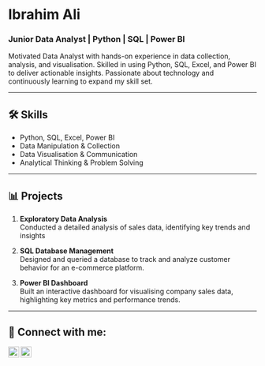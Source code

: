 # Ibrahim Ali

### Junior Data Analyst | Python | SQL | Power BI

Motivated Data Analyst with hands-on experience in data collection, analysis, and visualisation. Skilled in using Python, SQL, Excel, and Power BI to deliver actionable insights. Passionate about technology and continuously learning to expand my skill set.

---

## 🛠️ **Skills**
- Python, SQL, Excel, Power BI
- Data Manipulation & Collection
- Data Visualisation & Communication
- Analytical Thinking & Problem Solving

---

## 📊 **Projects**
1. **Exploratory Data Analysis**  
   Conducted a detailed analysis of sales data, identifying key trends and insights

2. **SQL Database Management**  
   Designed and queried a database to track and analyze customer behavior for an e-commerce platform.

3. **Power BI Dashboard**  
   Built an interactive dashboard for visualising company sales data, highlighting key metrics and performance trends.

---

## 🤳 **Connect with me:**

[<img align="left" alt="Ibrahim Ali | LinkedIn" width="22px" src="https://cdn.jsdelivr.net/npm/simple-icons@v3/icons/linkedin.svg" />][linkedin]
[<img align="left" alt="Ibrahim Ali | Email" width="22px" src="https://cdn.jsdelivr.net/npm/simple-icons@v3/icons/gmail.svg" />][email]

<br>

[linkedin]: https://linkedin.com/in/ibrahimali03/
[email]: mailto:ibrahiimali.0003@gmail.com


<!--
**yourgithubusername/yourgithubusername** is a ✨ _special_ ✨ repository because its `README.md` (this file) appears on your GitHub profile.

Here are some ideas to get you started:

- 🔭 I’m currently working on ...
- 🌱 I’m currently learning ...
- 👯 I’m looking to collaborate on ...
- 🤔 I’m looking for help with ...
- 💬 Ask me about ...
- 📫 How to reach me: ...
- 😄 Pronouns: ...
- ⚡ Fun fact: ...
-->
